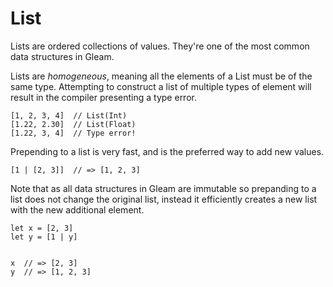 # List

Lists are ordered collections of values. They're one of the most common data
structures in Gleam.

Lists are _homogeneous_, meaning all the elements of a List must be of the
same type. Attempting to construct a list of multiple types of element will
result in the compiler presenting a type error.

```rust,noplaypen
[1, 2, 3, 4]  // List(Int)
[1.22, 2.30]  // List(Float)
[1.22, 3, 4]  // Type error!
```

Prepending to a list is very fast, and is the preferred way to add new values.

```rust,noplaypen
[1 | [2, 3]]  // => [1, 2, 3]
```

Note that as all data structures in Gleam are immutable so prepanding to a
list does not change the original list, instead it efficiently creates a new
list with the new additional element.

```rust,noplaypen
let x = [2, 3]
let y = [1 | y]


x  // => [2, 3]
y  // => [1, 2, 3]
```
